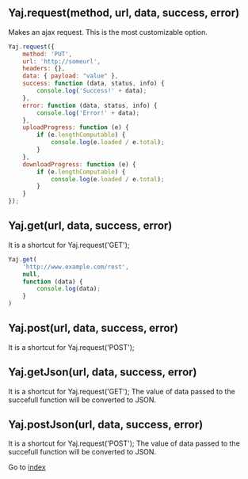 ## Yaj.request(method, url, data, success, error) 

Makes an ajax request. This is the most customizable option. 

```javascript
Yaj.request({
    method: 'PUT',
    url: 'http://someurl',
    headers: {},
    data: { payload: "value" },
    success: function (data, status, info) {
        console.log('Success!' + data);
    },
    error: function (data, status, info) {
        console.log('Error!' + data);
    },
    uploadProgress: function (e) {
        if (e.lengthComputable) {
            console.log(e.loaded / e.total);
        }        
    },
    downloadProgress: function (e) {
        if (e.lengthComputable) {
            console.log(e.loaded / e.total);
        }        
    }
});
```
## Yaj.get(url, data, success, error) 

It is a shortcut for Yaj.request('GET'); 

```javascript
Yaj.get(
    'http://www.example.com/rest',
    null,
    function (data) {
        console.log(data);
    }
)
```

## Yaj.post(url, data, success, error) 

It is a shortcut for Yaj.request('POST'); 

## Yaj.getJson(url, data, success, error) 

It is a shortcut for Yaj.request('GET'); The value of data passed 
to the succefull function will be converted to JSON. 

## Yaj.postJson(url, data, success, error) 

It is a shortcut for Yaj.request('POST'); The value of data passed 
to the succefull function will be converted to JSON. 


Go to [index](toc.md)